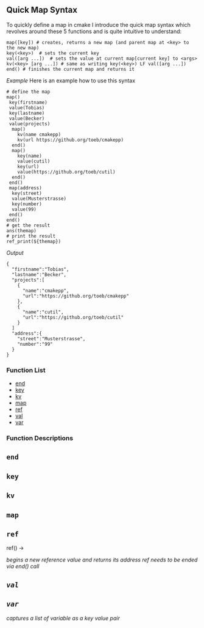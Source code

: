 ## <a name="quickmap"></a>Quick Map Syntax




To quickly define a map in cmake I introduce the quick map syntax which revolves around these 5 functions and is quite intuitive to understand:
```
map([key]) # creates, returns a new map (and parent map at <key> to the new map) 
key(<key>)  # sets the current key
val([arg ...])  # sets the value at current map[current key] to <args>
kv(<key> [arg ...]) # same as writing key(<key>) LF val([arg ...]) 
end() # finishes the current map and returns it
```

*Example* 
Here is an example how to use this syntax
```
# define the map
map()
 key(firstname)
 value(Tobias)
 key(lastname)
 value(Becker)
 value(projects)
  map()
    kv(name cmakepp)
    kv(url https://github.org/toeb/cmakepp)
  end()
  map()
    key(name)
    value(cutil)
    key(url)
    value(https://github.org/toeb/cutil)
  end()
 end()
 map(address)
  key(street)
  value(Musterstrasse)
  key(number)
  value(99)
 end()
end()
# get the result
ans(themap)
# print the result
ref_print(${themap})
```

*Output* 
```
{
  "firstname":"Tobias",
  "lastname":"Becker",
  "projects":[
    {
      "name":"cmakepp",
      "url":"https://github.org/toeb/cmakepp"
    },
    {
      "name":"cutil",
      "url":"https://github.org/toeb/cutil"
    }
  ]
  "address":{
    "street":"Musterstrasse",
    "number":"99"
  }
}

```


### Function List


* [end](#end)
* [key](#key)
* [kv](#kv)
* [map](#map)
* [ref](#ref)
* [val](#val)
* [var](#var)

### Function Descriptions

## <a name="end"></a> `end`





## <a name="key"></a> `key`





## <a name="kv"></a> `kv`





## <a name="map"></a> `map`





## <a name="ref"></a> `ref`

 ref() -> <address> 
 
 begins a new reference value and returns its address
 ref needs to be ended via end() call




## <a name="val"></a> `val`





## <a name="var"></a> `var`

 captures a list of variable as a key value pair






